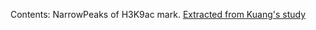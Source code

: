Contents:
NarrowPeaks of H3K9ac mark. [Extracted from Kuang's study](https://www.ncbi.nlm.nih.gov/geo/query/acc.cgi?acc=GSE52339)
